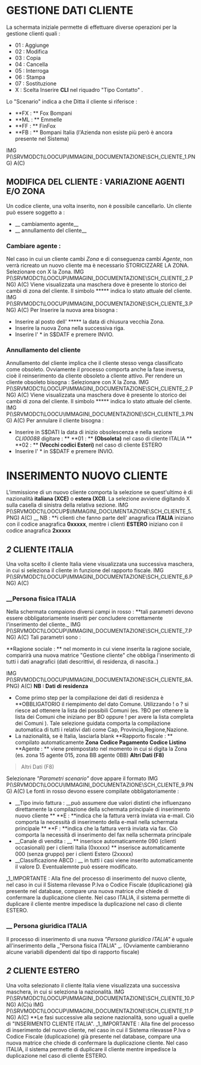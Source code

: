 # GESTIONE DATI CLIENTE

La schermata iniziale permette di effettuare diverse operazioni per la gestione clienti quali : 
 * 01 :  Aggiunge
 * 02 :  Modifica
 * 03 : Copia
 * 04 :  Cancella
 * 05 :  Interroga
 * 06 :  Stampa
 * 07 :  Sostituzione
 * X : Scelta
Inserire  **CLI**  nel riquadro "Tipo Contatto" .

Lo "Scenario" indica a che Ditta il cliente si riferisce  : 
 * **FX : ** Fox Bompani
 * **ML : ** Emmelle
 * **FF : ** FinFox
 * **FB  : ** Bompani Italia  (l'Azienda non esiste più però è ancora presente nel Sistema)

 IMG P(\\SRVMODC1\LOOCUP\IMMAGINI_DOCUMENTAZIONE\SCH_CLIENTE_1.PNG) A(C)
## MODIFICA DEL CLIENTE :  VARIAZIONE AGENTI E/O ZONA
Un codice cliente, una volta inserito, non è possibile cancellarlo.
Un cliente può essere soggetto a : 
 * __ cambiamento agente__
 * __ annullamento del cliente__

### Cambiare agente : 
Nel caso in cui un cliente cambi _Zona_ e di conseguenza cambi _Agente_, non verrà ricreato un nuovo cliente ma è necessario STORICIZZARE LA ZONA.
Selezionare con X la Zona.
IMG P(\\SRVMODC1\LOOCUP\IMMAGINI_DOCUMENTAZIONE\SCH_CLIENTE_2.PNG) A(C)
Viene visualizzata una maschera dove è presente lo storico dei cambi di zona del cliente.
Il simbolo ***** indica lo stato attuale del cliente.
IMG P(\\SRVMODC1\LOOCUP\IMMAGINI_DOCUMENTAZIONE\SCH_CLIENTE_3.PNG) A(C)
Per Inserire la nuova area bisogna : 
 * Inserire al posto dell' *****  la data di chiusura vecchia Zona.
 * Inserire la nuova Zona nella successiva riga.
 * Inserire l' * in S$DATF e premere  INVIO.
### Annullamento del cliente
Annullamento del cliente implica che il cliente stesso venga classificato come obsoleto. Ovviamente il processo comporta anche la fase inversa, cioè il reinserimento da cliente obsoleto a cliente attivo.
Per rendere un cliente obsoleto bisogna : 
Selezionare con X la Zona.
IMG P(\\SRVMODC1\LOOCUP\IMMAGINI_DOCUMENTAZIONE\SCH_CLIENTE_2.PNG) A(C)
Viene visualizzata una maschera dove è presente lo storico dei cambi di zona del cliente.
Il simbolo ***** indica lo stato attuale del cliente.
IMG P(\\SRVMODC1\LOOCU\IMMAGINI_DOCUMENTAZIONE\SCH_CLIENTE_3.PNG) A(C)
Per annulare il cliente bisogna : 
 * Inserire in S$DATI la data di inizio obsolescenza e  nella sezione _CLI00088_ digitare : 
 ** **01 : ** **(Obsoleta)** nel caso di cliente ITALIA
 ** **02 : ** **(Vecchi codici Esteri)** nel caso di cliente ESTERO
 * Inserire l' * in S$DATF e premere  INVIO.
#  INSERIMENTO NUOVO CLIENTE
L'immissione di un nuovo cliente comporta la selezione se quest'ultimo è di nazionalità **italiana (XCE)** o **estera  (XCI)**.
La selezione avviene digitando  X sulla casella di sinistra della relativa sezione.
IMG P(\\SRVMODC1\LOOCUP$\IMMAGINI_DOCUMENTAZIONE\SCH_CLIENTE_5.PNG) A(C)
__ NB : **i clienti che fanno parte dell' anagrafica **ITALIA** iniziano con il codice anagrafica **0xxxxx**, mentre i clienti **ESTERO** iniziano con il codice anagrafica **2xxxxx**
##  _2_ CLIENTE ITALIA 
Una volta scelto il cliente Italia viene visualizzata una successiva maschera, in cui si seleziona il cliente in funzione del rapporto fiscale.
IMG P(\\SRVMODC1\LOOCUP\IMMAGINI_DOCUMENTAZIONE\SCH_CLIENTE_6.PNG) A(C)
### __Persona fisica ITALIA
Nella schermata compaiono diversi campi in rosso :  **tali parametri devono essere obbligatoriamente inseriti per concludere correttamente l'inserimento del cliente._
IMG P(\\SRVMODC1\LOOCUP\IMMAGINI_DOCUMENTAZIONE\SCH_CLIENTE_7.PNG) A(C)
Tali parametri sono : 

 **Ragione sociale : ** nel momento in cui viene inserita la ragione sociale, comparirà una nuova matrice "Gestione cliente" che obbliga l'inserimento di tutti i dati anagrafici (dati descrittivi, di residenza, di nascita..)

IMG P(\\SRVMODC1\LOOCUP\IMMAGINI_DOCUMENTAZIONE\SCH_CLIENTE_8A.PNG) A(C)
__NB : Dati di residenza__
 * Come  primo step per la  compilazione dei dati di residenza è **OBBLIGATORIO il riempimento del dato Comune. Utilizzando ! o ?  si riesce ad ottenere la lista dei possibili Comuni (es. ?BO per ottenere la lista dei Comuni che iniziano per BO oppure ! per avere la lista completa dei Comuni ).  Tale selezione guidata  comporta la  compilazione automatica di tutti i relativi dati come Cap, Provincia,Regione,Nazione.
 * La nazionalità, se è Italia, lasciarla blank
**Rapporto fiscale : ** compilato automaticamente
**Zona**
**Codice Pagamento**
**Codice Listino**
**Agente : ** viene preimpostato nel momento in cui si digita la Zona (es. zona 15 agente 015, zona BB agente 0BB)
**Altri Dati (F8)**

> Altri Dati (F8)

Selezionare _"Parametri scenario"_ dove appare il formato
IMG P(\\SRVMODC1\LOOCU\IMMAGINI_DOCUMENTAZIONE\SCH_CLIENTE_9.PNG) A(C)
Le fonti in rosso devono essere compilate obbligatoriamente : 
 * __Tipo invio fattura : __può assumere due valori distinti che influenzano direttamente la compilazione della schermata principale di inserimento nuovo cliente
 ** **E : **indica che la fattura verrà inviata via e-mail. Ciò comporta la necessità di inserimento della e-mail nella schermata principale
 ** **F : **indica che la fattura verrà inviata via fax. Ciò comporta la necessità di inserimento del fax nella schermata principale
 * __Canale di vendita : __
 ** inserisce automaticamente 090 (clienti occasionali) per i clienti Italia (0xxxxx)
 ** inserisce automaticamente 000 (senza gruppo) per i clienti Estero    (2xxxxx)
 * __Classificazione ABCD : __ in tutti i casi viene inserito automaticamente il valore D. Eventualemnte può essere modificato.

_1_IMPORTANTE : Alla fine del processo di inserimento del nuovo cliente, nel caso in cui il Sistema rilevasse P.Iva o Codice Fiscale (duplicazione) già presente nel database, compare una nuova matrice che chiede di confermare la duplicazione cliente. Nel caso ITALIA, il sistema permette di duplicare il cliente mentre impedisce la duplicazione nel caso di cliente ESTERO.
### __ Persona giuridica ITALIA
Il processo di inserimento di una nuova _"Persona giuridica ITALIA"_ è uguale all'inserimento della _"Persona fisica ITALIA" _. (Ovviamente cambieranno alcune variabili dipendenti dal tipo di rapporto fiscale)
## _2_ CLIENTE ESTERO
Una volta selezionato il cliente Italia viene visualizzata una successiva maschera, in cui si seleziona la nazionalità.
IMG P(\\SRVMODC1\LOOCUP\IMMAGINI_DOCUMENTAZIONE\SCH_CLIENTE_10.PNG) A(C)ù
IMG P(\\SRVMODC1\LOOCUP\IMMAGINI_DOCUMENTAZIONE\SCH_CLIENTE_11.PNG) A(C)
**Le fasi successive alla sezione nazionalità, sono uguali a quelle di "INSERIMENTO CLIENTE ITALIA".
_1_IMPORTANTE : Alla fine del processo di inserimento del nuovo cliente, nel caso in cui il Sistema rilevasse P.Iva o Codice Fiscale (duplicazione) già presente nel database, compare una nuova matrice che chiede di confermare la duplicazione cliente. Nel caso ITALIA, il sistema permette di duplicare il cliente mentre impedisce la duplicazione nel caso di cliente ESTERO.

